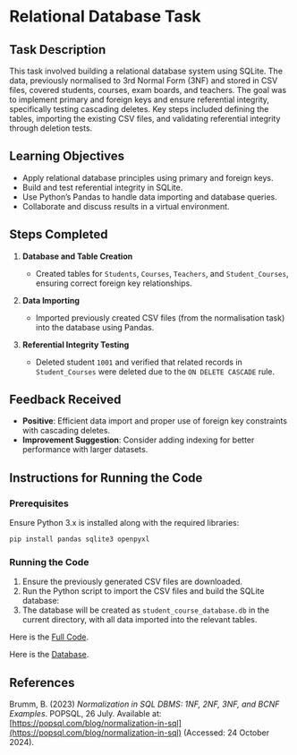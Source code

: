 # Relational Database Task

## Task Description

This task involved building a relational database system using SQLite. The data, previously normalised to 3rd Normal Form (3NF) and stored in CSV files, covered students, courses, exam boards, and teachers. The goal was to implement primary and foreign keys and ensure referential integrity, specifically testing cascading deletes. Key steps included defining the tables, importing the existing CSV files, and validating referential integrity through deletion tests.

## Learning Objectives

- Apply relational database principles using primary and foreign keys.
- Build and test referential integrity in SQLite.
- Use Python’s Pandas to handle data importing and database queries.
- Collaborate and discuss results in a virtual environment.

## Steps Completed

1. **Database and Table Creation**  
   - Created tables for `Students`, `Courses`, `Teachers`, and `Student_Courses`, ensuring correct foreign key relationships.

2. **Data Importing**  
   - Imported previously created CSV files (from the normalisation task) into the database using Pandas.

3. **Referential Integrity Testing**  
   - Deleted student `1001` and verified that related records in `Student_Courses` were deleted due to the `ON DELETE CASCADE` rule.

## Feedback Received

- **Positive**: Efficient data import and proper use of foreign key constraints with cascading deletes.
- **Improvement Suggestion**: Consider adding indexing for better performance with larger datasets.

## Instructions for Running the Code

### Prerequisites

Ensure Python 3.x is installed along with the required libraries:
```bash
pip install pandas sqlite3 openpyxl
```

### Running the Code

1. Ensure the previously generated CSV files are downloaded.
2. Run the Python script to import the CSV files and build the SQLite database:
3. The database will be created as `student_course_database.db` in the current directory, with all data imported into the relevant tables.

Here is the [Full Code](./data-build.py).

Here is the [Database](./student_course_database.db).

## References

Brumm, B. (2023) *Normalization in SQL DBMS: 1NF, 2NF, 3NF, and BCNF Examples*. POPSQL, 26 July. Available at: [https://popsql.com/blog/normalization-in-sql](https://popsql.com/blog/normalization-in-sql) (Accessed: 24 October 2024).
